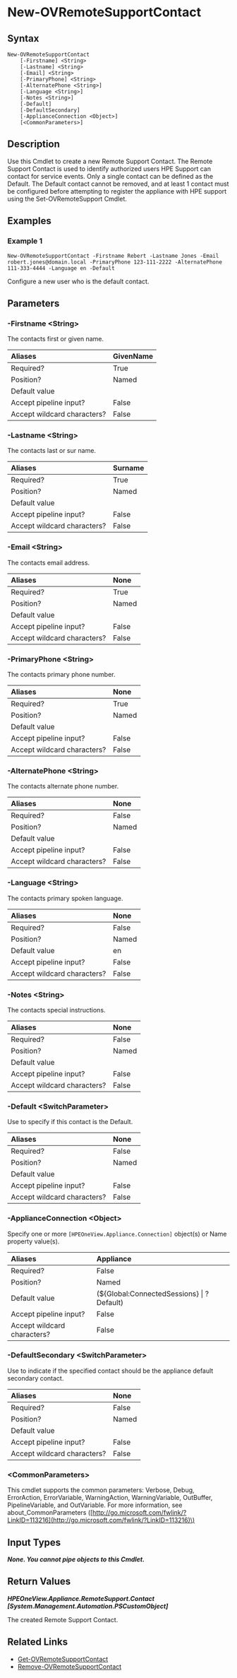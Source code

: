 ﻿---
description: Configure new Remote Support contact.
---

# New-OVRemoteSupportContact

## Syntax

```text
New-OVRemoteSupportContact
    [-Firstname] <String>
    [-Lastname] <String>
    [-Email] <String>
    [-PrimaryPhone] <String>
    [-AlternatePhone <String>]
    [-Language <String>]
    [-Notes <String>]
    [-Default]
    [-DefaultSecondary]
    [-ApplianceConnection <Object>]
    [<CommonParameters>]
```

## Description

Use this Cmdlet to create a new Remote Support Contact.  The Remote Support Contact is used to identify authorized users HPE Support can contact for service events.  Only a single contact can be defined as the Default.  The Default contact cannot be removed, and at least 1 contact must be configured before attempting to register the appliance with HPE support using the Set-OVRemoteSupport Cmdlet. 

## Examples

###  Example 1 

```text
New-OVRemoteSupportContact -Firstname Rebert -Lastname Jones -Email robert.jones@domain.local -PrimaryPhone 123-111-2222 -AlternatePhone 111-333-4444 -Language en -Default
```

Configure a new user who is the default contact.

## Parameters

### -Firstname &lt;String&gt;

The contacts first or given name.

| Aliases | GivenName |
| :--- | :--- |
| Required? | True |
| Position? | Named |
| Default value |  |
| Accept pipeline input? | False |
| Accept wildcard characters? | False |

### -Lastname &lt;String&gt;

The contacts last or sur name.

| Aliases | Surname |
| :--- | :--- |
| Required? | True |
| Position? | Named |
| Default value |  |
| Accept pipeline input? | False |
| Accept wildcard characters? | False |

### -Email &lt;String&gt;

The contacts email address.

| Aliases | None |
| :--- | :--- |
| Required? | True |
| Position? | Named |
| Default value |  |
| Accept pipeline input? | False |
| Accept wildcard characters? | False |

### -PrimaryPhone &lt;String&gt;

The contacts primary phone number.

| Aliases | None |
| :--- | :--- |
| Required? | True |
| Position? | Named |
| Default value |  |
| Accept pipeline input? | False |
| Accept wildcard characters? | False |

### -AlternatePhone &lt;String&gt;

The contacts alternate phone number.

| Aliases | None |
| :--- | :--- |
| Required? | False |
| Position? | Named |
| Default value |  |
| Accept pipeline input? | False |
| Accept wildcard characters? | False |

### -Language &lt;String&gt;

The contacts primary spoken language.

| Aliases | None |
| :--- | :--- |
| Required? | False |
| Position? | Named |
| Default value | en |
| Accept pipeline input? | False |
| Accept wildcard characters? | False |

### -Notes &lt;String&gt;

The contacts special instructions.

| Aliases | None |
| :--- | :--- |
| Required? | False |
| Position? | Named |
| Default value |  |
| Accept pipeline input? | False |
| Accept wildcard characters? | False |

### -Default &lt;SwitchParameter&gt;

Use to specify if this contact is the Default.

| Aliases | None |
| :--- | :--- |
| Required? | False |
| Position? | Named |
| Default value |  |
| Accept pipeline input? | False |
| Accept wildcard characters? | False |

### -ApplianceConnection &lt;Object&gt;

Specify one or more `[HPEOneView.Appliance.Connection]` object(s) or Name property value(s).

| Aliases | Appliance |
| :--- | :--- |
| Required? | False |
| Position? | Named |
| Default value | (${Global:ConnectedSessions} &vert; ? Default) |
| Accept pipeline input? | False |
| Accept wildcard characters? | False |

### -DefaultSecondary &lt;SwitchParameter&gt;

Use to indicate if the specified contact should be the appliance default secondary contact.

| Aliases | None |
| :--- | :--- |
| Required? | False |
| Position? | Named |
| Default value |  |
| Accept pipeline input? | False |
| Accept wildcard characters? | False |

### &lt;CommonParameters&gt;

This cmdlet supports the common parameters: Verbose, Debug, ErrorAction, ErrorVariable, WarningAction, WarningVariable, OutBuffer, PipelineVariable, and OutVariable. For more information, see about\_CommonParameters \([http://go.microsoft.com/fwlink/?LinkID=113216](http://go.microsoft.com/fwlink/?LinkID=113216)\)

## Input Types

_**None.  You cannot pipe objects to this Cmdlet.**_

## Return Values

_**HPEOneView.Appliance.RemoteSupport.Contact [System.Management.Automation.PSCustomObject]**_

The created Remote Support Contact.

## Related Links

* [Get-OVRemoteSupportContact](get-ovremotesupportcontact.md)
* [Remove-OVRemoteSupportContact](remove-ovremotesupportcontact.md)
